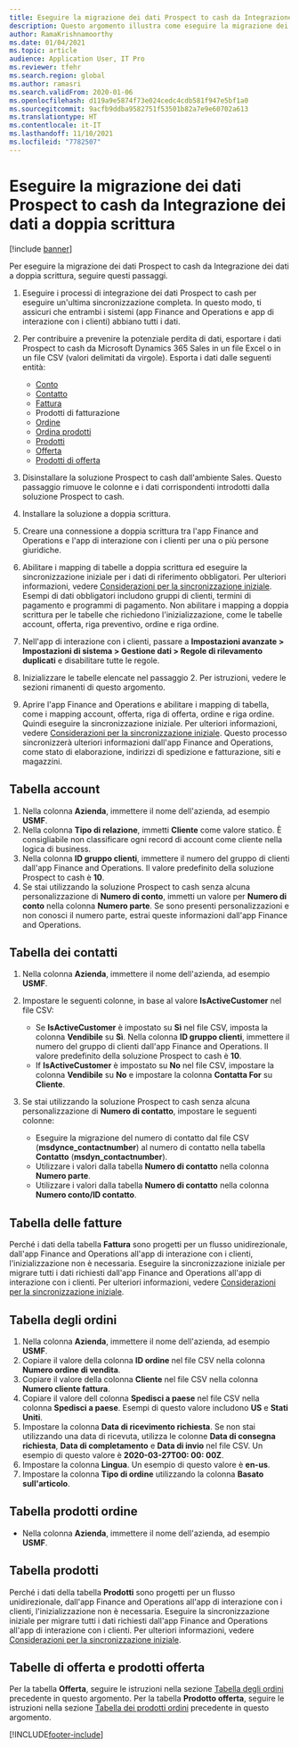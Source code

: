 ```yaml
---
title: Eseguire la migrazione dei dati Prospect to cash da Integrazione dei dati a doppia scrittura
description: Questo argomento illustra come eseguire la migrazione dei dati Prospect to cash da Integrazione dei dati a doppia scrittura.
author: RamaKrishnamoorthy
ms.date: 01/04/2021
ms.topic: article
audience: Application User, IT Pro
ms.reviewer: tfehr
ms.search.region: global
ms.author: ramasri
ms.search.validFrom: 2020-01-06
ms.openlocfilehash: d119a9e5874f73e024cedc4cdb581f947e5bf1a0
ms.sourcegitcommit: 9acfb9ddba9582751f53501b82a7e9e60702a613
ms.translationtype: HT
ms.contentlocale: it-IT
ms.lasthandoff: 11/10/2021
ms.locfileid: "7782507"
---
```

# <a name="migrate-prospect-to-cash-data-from-data-integrator-to-dual-write"></a>Eseguire la migrazione dei dati Prospect to cash da Integrazione dei dati a doppia scrittura

[!include [banner](../../includes/banner.md)]

Per eseguire la migrazione dei dati Prospect to cash da Integrazione dei dati a doppia scrittura, seguire questi passaggi.

1. Eseguire i processi di integrazione dei dati Prospect to cash per eseguire un'ultima sincronizzazione completa. In questo modo, ti assicuri che entrambi i sistemi (app Finance and Operations e app di interazione con i clienti) abbiano tutti i dati.
2. Per contribuire a prevenire la potenziale perdita di dati, esportare i dati Prospect to cash da Microsoft Dynamics 365 Sales in un file Excel o in un file CSV (valori delimitati da virgole). Esporta i dati dalle seguenti entità:

    - [Conto](#account-table)
    - [Contatto](#contact-table)
    - [Fattura](#invoice-table)
    - Prodotti di fatturazione
    - [Ordine](#order-table)
    - [Ordina prodotti](#order-products-table)
    - [Prodotti](#products-table)
    - [Offerta](#quote-and-quote-product-tables)
    - [Prodotti di offerta](#quote-and-quote-product-tables)

3. Disinstallare la soluzione Prospect to cash dall'ambiente Sales. Questo passaggio rimuove le colonne e i dati corrispondenti introdotti dalla soluzione Prospect to cash.
4. Installare la soluzione a doppia scrittura.
5. Creare una connessione a doppia scrittura tra l'app Finance and Operations e l'app di interazione con i clienti per una o più persone giuridiche.
6. Abilitare i mapping di tabelle a doppia scrittura ed eseguire la sincronizzazione iniziale per i dati di riferimento obbligatori. Per ulteriori informazioni, vedere [Considerazioni per la sincronizzazione iniziale](initial-sync-guidance.md). Esempi di dati obbligatori includono gruppi di clienti, termini di pagamento e programmi di pagamento. Non abilitare i mapping a doppia scrittura per le tabelle che richiedono l'inizializzazione, come le tabelle account, offerta, riga preventivo, ordine e riga ordine.
7. Nell'app di interazione con i clienti, passare a **Impostazioni avanzate \> Impostazioni di sistema \> Gestione dati \> Regole di rilevamento duplicati** e disabilitare tutte le regole.
8. Inizializzare le tabelle elencate nel passaggio 2. Per istruzioni, vedere le sezioni rimanenti di questo argomento.
9. Aprire l'app Finance and Operations e abilitare i mapping di tabella, come i mapping account, offerta, riga di offerta, ordine e riga ordine. Quindi eseguire la sincronizzazione iniziale. Per ulteriori informazioni, vedere [Considerazioni per la sincronizzazione iniziale](initial-sync-guidance.md). Questo processo sincronizzerà ulteriori informazioni dall'app Finance and Operations, come stato di elaborazione, indirizzi di spedizione e fatturazione, siti e magazzini.

## <a name="account-table"></a>Tabella account

1. Nella colonna **Azienda**, immettere il nome dell'azienda, ad esempio **USMF**.
2. Nella colonna **Tipo di relazione**, immetti **Cliente** come valore statico. È consigliabile non classificare ogni record di account come cliente nella logica di business.
3. Nella colonna **ID gruppo clienti**, immettere il numero del gruppo di clienti dall'app Finance and Operations. Il valore predefinito della soluzione Prospect to cash è **10**.
4. Se stai utilizzando la soluzione Prospect to cash senza alcuna personalizzazione di **Numero di conto**, immetti un valore per **Numero di conto** nella colonna **Numero parte**. Se sono presenti personalizzazioni e non conosci il numero parte, estrai queste informazioni dall'app Finance and Operations.

## <a name="contact-table"></a>Tabella dei contatti

1. Nella colonna **Azienda**, immettere il nome dell'azienda, ad esempio **USMF**.
2. Impostare le seguenti colonne, in base al valore **IsActiveCustomer** nel file CSV:

    - Se **IsActiveCustomer** è impostato su **Sì** nel file CSV, imposta la colonna **Vendibile** su **Sì**. Nella colonna **ID gruppo clienti**, immettere il numero del gruppo di clienti dall'app Finance and Operations. Il valore predefinito della soluzione Prospect to cash è **10**.
    - If **IsActiveCustomer** è impostato su **No** nel file CSV, impostare la colonna **Vendibile** su **No** e impostare la colonna **Contatta For** su **Cliente**.

3. Se stai utilizzando la soluzione Prospect to cash senza alcuna personalizzazione di **Numero di contatto**, impostare le seguenti colonne:

    - Eseguire la migrazione del numero di contatto dal file CSV (**msdynce\_contactnumber**) al numero di contatto nella tabella **Contatto** (**msdyn\_contactnumber**).
    - Utilizzare i valori dalla tabella **Numero di contatto** nella colonna **Numero parte**.
    - Utilizzare i valori dalla tabella **Numero di contatto** nella colonna **Numero conto/ID contatto**.

## <a name="invoice-table"></a>Tabella delle fatture

Perché i dati della tabella **Fattura** sono progetti per un flusso unidirezionale, dall'app Finance and Operations all'app di interazione con i clienti, l'inizializzazione non è necessaria. Eseguire la sincronizzazione iniziale per migrare tutti i dati richiesti dall'app Finance and Operations all'app di interazione con i clienti. Per ulteriori informazioni, vedere [Considerazioni per la sincronizzazione iniziale](initial-sync-guidance.md).

## <a name="order-table"></a>Tabella degli ordini

1. Nella colonna **Azienda**, immettere il nome dell'azienda, ad esempio **USMF**.
2. Copiare il valore della colonna **ID ordine** nel file CSV nella colonna **Numero ordine di vendita**.
3. Copiare il valore della colonna **Cliente** nel file CSV nella colonna **Numero cliente fattura**.
4. Copiare il valore dell colonna **Spedisci a paese** nel file CSV nella colonna **Spedisci a paese**. Esempi di questo valore includono **US** e **Stati Uniti**.
5. Impostare la colonna **Data di ricevimento richiesta**. Se non stai utilizzando una data di ricevuta, utilizza le colonne **Data di consegna richiesta**, **Data di completamento** e **Data di invio** nel file CSV. Un esempio di questo valore è **2020-03-27T00: 00: 00Z**.
6. Impostare la colonna **Lingua**. Un esempio di questo valore è **en-us**.
7. Impostare la colonna **Tipo di ordine** utilizzando la colonna **Basato sull'articolo**.

## <a name="order-products-table"></a>Tabella prodotti ordine

- Nella colonna **Azienda**, immettere il nome dell'azienda, ad esempio **USMF**.

## <a name="products-table"></a>Tabella prodotti

Perché i dati della tabella **Prodotti** sono progetti per un flusso unidirezionale, dall'app Finance and Operations all'app di interazione con i clienti, l'inizializzazione non è necessaria. Eseguire la sincronizzazione iniziale per migrare tutti i dati richiesti dall'app Finance and Operations all'app di interazione con i clienti. Per ulteriori informazioni, vedere [Considerazioni per la sincronizzazione iniziale](initial-sync-guidance.md).

## <a name="quote-and-quote-product-tables"></a>Tabelle di offerta e prodotti offerta

Per la tabella **Offerta**, seguire le istruzioni nella sezione [Tabella degli ordini](#order-table) precedente in questo argomento. Per la tabella **Prodotto offerta**, seguire le istruzioni nella sezione [Tabella dei prodotti ordini](#order-products-table) precedente in questo argomento.


[!INCLUDE[footer-include](../../../../includes/footer-banner.md)]